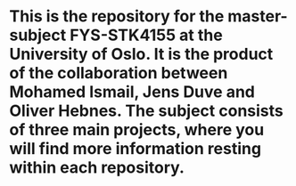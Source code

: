 # This is the repository for the master-subject FYS-STK4155 at the University of Oslo. It is the product of the collaboration between Mohamed Ismail, Jens Duve and Oliver Hebnes. The subject consists of three main projects, where you will find more information resting within each repository. 

